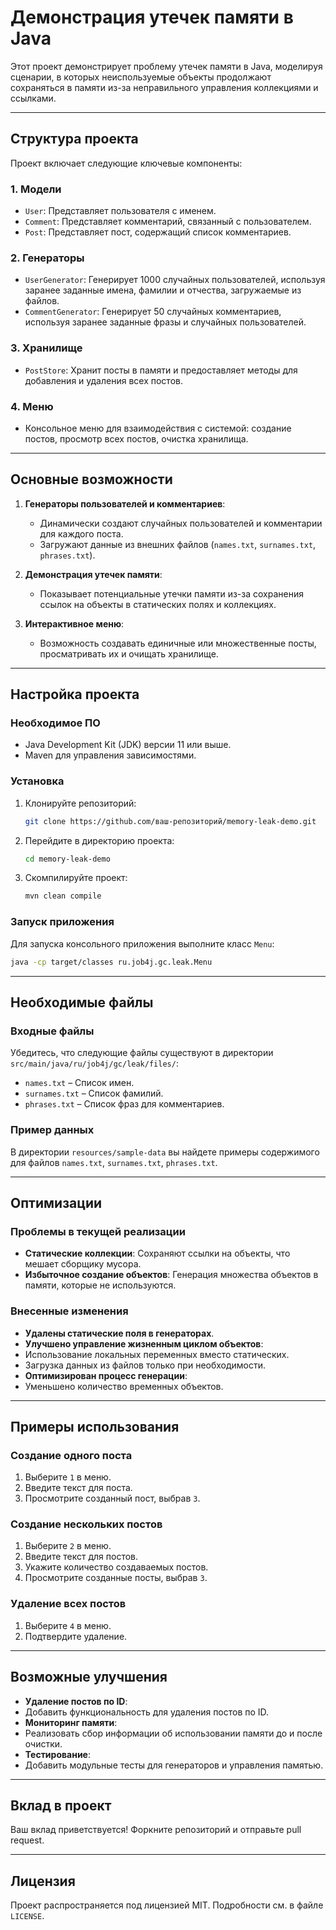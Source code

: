 # Демонстрация утечек памяти в Java

Этот проект демонстрирует проблему утечек памяти в Java, моделируя сценарии, в которых неиспользуемые объекты продолжают сохраняться в памяти из-за неправильного управления коллекциями и ссылками.

---

## Структура проекта

Проект включает следующие ключевые компоненты:

### 1. **Модели**
   - `User`: Представляет пользователя с именем.
   - `Comment`: Представляет комментарий, связанный с пользователем.
   - `Post`: Представляет пост, содержащий список комментариев.

### 2. **Генераторы**
   - `UserGenerator`: Генерирует 1000 случайных пользователей, используя заранее заданные имена, фамилии и отчества, загружаемые из файлов.
   - `CommentGenerator`: Генерирует 50 случайных комментариев, используя заранее заданные фразы и случайных пользователей.

### 3. **Хранилище**
   - `PostStore`: Хранит посты в памяти и предоставляет методы для добавления и удаления всех постов.

### 4. **Меню**
   - Консольное меню для взаимодействия с системой: создание постов, просмотр всех постов, очистка хранилища.

---

## Основные возможности

1. **Генераторы пользователей и комментариев**:
   - Динамически создают случайных пользователей и комментарии для каждого поста.
   - Загружают данные из внешних файлов (`names.txt`, `surnames.txt`, `phrases.txt`).

2. **Демонстрация утечек памяти**:
   - Показывает потенциальные утечки памяти из-за сохранения ссылок на объекты в статических полях и коллекциях.

3. **Интерактивное меню**:
   - Возможность создавать единичные или множественные посты, просматривать их и очищать хранилище.

---

## Настройка проекта

### Необходимое ПО
- Java Development Kit (JDK) версии 11 или выше.
- Maven для управления зависимостями.

### Установка
1. Клонируйте репозиторий:
   ```bash
   git clone https://github.com/ваш-репозиторий/memory-leak-demo.git
   ```
2. Перейдите в директорию проекта:
   ```bash
   cd memory-leak-demo
   ```
3. Скомпилируйте проект:
   ```bash
   mvn clean compile
   ```

### Запуск приложения
Для запуска консольного приложения выполните класс `Menu`:
```bash
java -cp target/classes ru.job4j.gc.leak.Menu
```

---

## Необходимые файлы

### Входные файлы
Убедитесь, что следующие файлы существуют в директории `src/main/java/ru/job4j/gc/leak/files/`:
- `names.txt` – Список имен.
- `surnames.txt` – Список фамилий.
- `phrases.txt` – Список фраз для комментариев.

### Пример данных
В директории `resources/sample-data` вы найдете примеры содержимого для файлов `names.txt`, `surnames.txt`, `phrases.txt`.

---

## Оптимизации

### Проблемы в текущей реализации
- **Статические коллекции**: Сохраняют ссылки на объекты, что мешает сборщику мусора.
- **Избыточное создание объектов**: Генерация множества объектов в памяти, которые не используются.

### Внесенные изменения
- **Удалены статические поля в генераторах**.
- **Улучшено управление жизненным циклом объектов**:
 - Использование локальных переменных вместо статических.
 - Загрузка данных из файлов только при необходимости.
- **Оптимизирован процесс генерации**:
 - Уменьшено количество временных объектов.

---

## Примеры использования

### Создание одного поста
1. Выберите `1` в меню.
2. Введите текст для поста.
3. Просмотрите созданный пост, выбрав `3`.

### Создание нескольких постов
1. Выберите `2` в меню.
2. Введите текст для постов.
3. Укажите количество создаваемых постов.
4. Просмотрите созданные посты, выбрав `3`.

### Удаление всех постов
1. Выберите `4` в меню.
2. Подтвердите удаление.

---

## Возможные улучшения

- **Удаление постов по ID**:
 - Добавить функциональность для удаления постов по ID.
- **Мониторинг памяти**:
 - Реализовать сбор информации об использовании памяти до и после очистки.
- **Тестирование**:
 - Добавить модульные тесты для генераторов и управления памятью.

---

## Вклад в проект

Ваш вклад приветствуется! Форкните репозиторий и отправьте pull request.

---

## Лицензия

Проект распространяется под лицензией MIT. Подробности см. в файле `LICENSE`.
